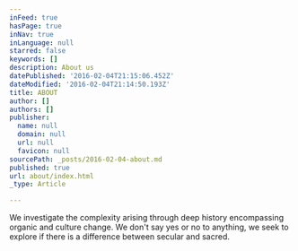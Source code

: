 ```yaml
---
inFeed: true
hasPage: true
inNav: true
inLanguage: null
starred: false
keywords: []
description: About us
datePublished: '2016-02-04T21:15:06.452Z'
dateModified: '2016-02-04T21:14:50.193Z'
title: ABOUT
author: []
authors: []
publisher:
  name: null
  domain: null
  url: null
  favicon: null
sourcePath: _posts/2016-02-04-about.md
published: true
url: about/index.html
_type: Article

---
```

We investigate the complexity arising through deep history encompassing
organic and culture change. We don't say yes or no to anything, we seek to 
explore if there is a difference between secular and sacred.